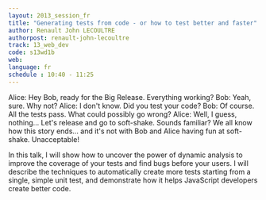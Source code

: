 ```yaml
---
layout: 2013_session_fr
title: "Generating tests from code - or how to test better and faster"
author: Renault John LECOULTRE
authorpost: renault-john-lecoultre
track: 13_web_dev
code: s13wd1b
web:
language: fr
schedule : 10:40 - 11:25
---
```


Alice: Hey Bob, ready for the Big Release. Everything working?
Bob: Yeah, sure. Why not?
Alice: I don't know. Did you test your code?
Bob: Of course. All the tests pass. What could possibly go wrong?
Alice: Well, I guess, nothing… Let's release and go to soft-shake.
Sounds familiar? We all know how this story ends… and it's not with Bob and Alice having fun at soft-shake. Unacceptable!

In this talk, I will show how to uncover the power of dynamic analysis to improve the coverage of your tests and find bugs before your users. I will describe the techniques to automatically create more tests starting from a single, simple unit test, and demonstrate how it helps JavaScript developers create better code.
